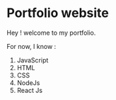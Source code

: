 # Portfolio website

Hey ! welcome to my portfolio.

For now, I know :

1. JavaScript
1. HTML
1. CSS
1. NodeJs
1. React Js
